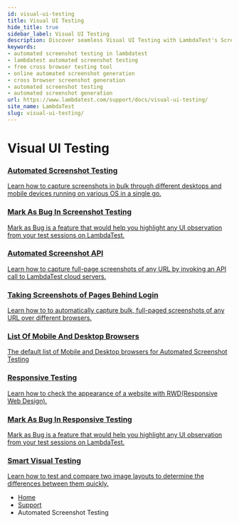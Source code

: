 ```yaml
---
id: visual-ui-testing
title: Visual UI Testing
hide_title: true
sidebar_label: Visual UI Testing
description: Discover seamless Visual UI Testing with LambdaTest's Screenshot Feature - automate and compare screenshots across 3000+ browsers for pixel-perfect web experiences. Elevate your testing strategy today!.
keywords:
- automated screenshot testing in lambdatest
- lambdatest automated screenshot testing
- free cross browser testing tool
- online automated screenshot generation
- cross browser screenshot generation
- automated screenshot testing
- automated screenshot generation
url: https://www.lambdatest.com/support/docs/visual-ui-testing/
site_name: LambdaTest
slug: visual-ui-testing/
---
```


<script type="application/ld+json"
      dangerouslySetInnerHTML={{ __html: JSON.stringify({
       "@context": "https://schema.org",
        "@type": "BreadcrumbList",
        "itemListElement": [{
          "@type": "ListItem",
          "position": 1,
          "name": "Home",
          "item": "https://www.lambdatest.com"
        },{
          "@type": "ListItem",
          "position": 2,
          "name": "Support",
          "item": "https://www.lambdatest.com/support/docs/"
        },{
          "@type": "ListItem",
          "position": 3,
          "name": "Automated Screenshot Testing",
          "item": "https://www.lambdatest.com/support/docs/automated-screenshot-testing/"
        }]
      })
    }}
></script>

# Visual UI Testing

<div className="support_main">  
  <a href="/docs/automated-screenshot-testing/">
    <div className="support_inners">
      <h3>Automated Screenshot Testing</h3>
      <p>Learn how to capture screenshots in bulk through different desktops and mobile devices running on various OS in a single go.</p>
    </div>
  </a>
  <a href="/docs/mark-as-bug-in-screenshot-testing/">
    <div className="support_inners">
      <h3>Mark As Bug In Screenshot Testing</h3>
      <p>Mark as Bug is a feature that would help you highlight any UI observation from your test sessions on LambdaTest.</p>
    </div>
  </a>
  <a href="/docs/automated-screenshot-api-for-cross-browser-testing/">
    <div className="support_inners">
      <h3>Automated Screenshot API</h3>
      <p>Learn how to capture full-page screenshots of any URL by invoking an API call to LambdaTest cloud servers.</p>
    </div>
  </a>
  <a href="/docs/taking-screenshots-of-pages-behind-login/">
    <div className="support_inners">
      <h3>Taking Screenshots of Pages Behind Login</h3>
      <p>Learn how to to automatically capture bulk, full-paged screenshots of any URL over different browsers.</p>
    </div>
  </a>
  <a href="/docs/default-list-of-mobile-and-desktop-browsers-for-automated-screenshot-testing/">
    <div className="support_inners">
      <h3>List Of Mobile And Desktop Browsers</h3>
      <p>The default list of Mobile and Desktop browsers for Automated Screenshot Testing </p>
    </div>
  </a>
  <a href="/docs/responsive-testing/">
    <div className="support_inners">
      <h3>Responsive Testing</h3>
      <p>Learn how to check the appearance of a website with RWD(Responsive Web Design).</p>
    </div>
  </a>
  <a href="/docs/mark-as-bug-in-responsive-testing/">
    <div className="support_inners">
      <h3>Mark As Bug In Responsive Testing</h3>
      <p>Mark as Bug is a feature that would help you highlight any UI observation from your test sessions on LambdaTest.</p>
    </div>
  </a>
  <a href="/docs/smart-visual-testing/">
    <div className="support_inners">
      <h3>Smart Visual Testing</h3>
      <p>Learn how to test and compare two image layouts to determine the differences between them quickly.</p>
    </div>
  </a>
</div>


<nav aria-label="breadcrumbs">
  <ul className="breadcrumbs">
    <li className="breadcrumbs__item">
      <a className="breadcrumbs__link" target="_self" href="https://www.lambdatest.com">
        Home
      </a>
    </li>
    <li className="breadcrumbs__item">
      <a className="breadcrumbs__link" target="_self" href="https://www.lambdatest.com/support/docs/">
        Support
      </a>
    </li>
    <li className="breadcrumbs__item breadcrumbs__item--active">
      <span className="breadcrumbs__link">
       Automated Screenshot Testing
      </span>
    </li>
  </ul>
</nav>








